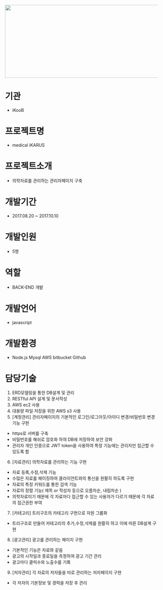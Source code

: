 <img src="https://s3.ap-northeast-2.amazonaws.com/mygit01/ikarus+logo.png" width="4800px" height="240px"></img>
# 기관
+ iKooB
# 프로젝트명
+ medical iKARUS
# 프로젝트소개
+ 의학자료를 관리하는 관리자페이지 구축
# 개발기간
+ 2017.08.20 ~ 2017.10.10
# 개발인원
+ 5명
# 역할
+ BACK-END 개발
# 개발언어
+ javascript
# 개발환경
+ Node.js Mysql AWS bitbucket Github
# 담당기술
1. ERD모델링을 통한 DB설계 및 관리
2. RESTful API 설계 및 문서작성
3. AWS ec2 사용
4. 대용량 파일 저장을 위한 AWS s3 사용
5. [계정관리] 관리자페이지의 기본적인 로그인/로그아웃/아이디 변경/비밀번호 변경 기능 구현
 - https로 서버를 구축
 - 비밀번호를 해쉬로 암호화 하여 DB에 저장하여 보안 강화
 - 관리자 개인 인증으로 JWT token을 사용하여 특정 기능에는 관리자만 접근할 수 있도록 함
6. [자료관리] 의학자료를 관리하는 기능 구현
 - 자료 등록,수정,삭제 기능
 - 수많은 자료를 페이징하여 클라이언트와의 통신을 원활히 하도록 구현
 - 자료의 특정 키워드를 통한 검색 기능
 - 자료의 정렬 기능( 제목 or 작성자 등으로 오름차순, 내림차순 )
 - 의학자료이기 때문에 각 자료마다 접근할 수 있는 사용자가 다르기 때문에 각 자료의 접근권한 부여
7. [카테고리] 트리구조의 카테고리 구현으로 자원 그룹화
 - 트리구조로 만들어 카테고리의 추가,수정,삭제를 원활히 하고 이에 따른 DB설계 구현
8. [광고관리] 광고를 관리하는 페이지 구현
 - 기본적인 기능은 자료와 같음
 - 광고의 시작일과 종료일을 측정하여 광고 기간 관리
 - 광고마다 클릭수와 노출수를 기록
9. [저자관리] 각 자료의 저자들을 따로 관리하는 저자페이지 구현
 - 각 저자의 기본정보 및 경력을 저장 후 관리
